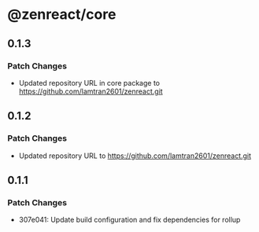 # @zenreact/core

## 0.1.3

### Patch Changes

- Updated repository URL in core package to https://github.com/lamtran2601/zenreact.git

## 0.1.2

### Patch Changes

- Updated repository URL to https://github.com/lamtran2601/zenreact.git

## 0.1.1

### Patch Changes

- 307e041: Update build configuration and fix dependencies for rollup
